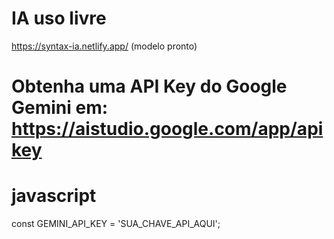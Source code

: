 # IA uso livre
https://syntax-ia.netlify.app/ (modelo pronto)
# Obtenha uma API Key do Google Gemini em: https://aistudio.google.com/app/apikey



# javascript 
  const GEMINI_API_KEY = 'SUA_CHAVE_API_AQUI'; 
